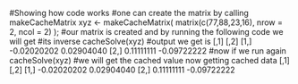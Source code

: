 #Showing how code works
#one can create the matrix by calling makeCacheMatrix
        xyz <- makeCacheMatrix( matrix(c(77,88,23,16), nrow = 2, ncol = 2) );
#our matrix is created and by running the following code we will get 
#its inverse
cacheSolve(xyz)
#output we get is
           [,1]        [,2]
    [1,] -0.02020202  0.02904040
    [2,]  0.11111111 -0.09722222
#now if we run again
          cacheSolve(xyz)
#we will get the cached value now
getting cached data
                 [,1]        [,2]
            [1,] -0.02020202  0.02904040
            [2,]  0.11111111 -0.09722222

